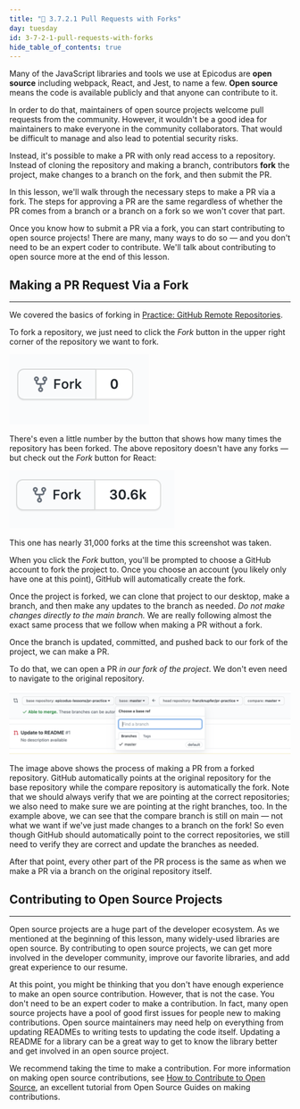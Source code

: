 ```yaml
---
title: "📓 3.7.2.1 Pull Requests with Forks"
day: tuesday
id: 3-7-2-1-pull-requests-with-forks
hide_table_of_contents: true
---
```


Many of the JavaScript libraries and tools we use at Epicodus are **open source** including webpack, React, and Jest, to name a few. **Open source** means the code is available publicly and that anyone can contribute to it.

In order to do that, maintainers of open source projects welcome pull requests from the community. However, it wouldn't be a good idea for maintainers to make everyone in the community collaborators. That would be difficult to manage and also lead to potential security risks.

Instead, it's possible to make a PR with only read access to a repository. Instead of cloning the repository and making a branch, contributors **fork** the project, make changes to a branch on the fork, and then submit the PR.

In this lesson, we'll walk through the necessary steps to make a PR via a fork. The steps for approving a PR are the same regardless of whether the PR comes from a branch or a branch on a fork so we won't cover that part.

Once you know how to submit a PR via a fork, you can start contributing to open source projects! There are many, many ways to do so — and you don't need to be an expert coder to contribute. We'll talk about contributing to open source more at the end of this lesson.

## Making a PR Request Via a Fork
---

We covered the basics of forking in [Practice: GitHub Remote Repositories](/introduction-to-programming/git-html-and-css/1-1-1-3-practice-github-remote-repositories). 

To fork a repository, we just need to click the _Fork_ button in the upper right corner of the repository we want to fork.

![This is the fork button.](/images/Intermediate+JavaScript/making-pr-requests/fork-button.png)

There's even a little number by the button that shows how many times the repository has been forked. The above repository doesn't have any forks — but check out the _Fork_ button for React:

![The React fork button shows nearly 31K forks.](/images/Intermediate+JavaScript/making-pr-requests/react-fork-button.png)

This one has nearly 31,000 forks at the time this screenshot was taken.

When you click the _Fork_ button, you'll be prompted to choose a GitHub account to fork the project to. Once you choose an account (you likely only have one at this point), GitHub will automatically create the fork.

Once the project is forked, we can clone that project to our desktop, make a branch, and then make any updates to the branch as needed. _Do not make changes directly to the main branch._ We are really following almost the exact same process that we follow when making a PR without a fork.

Once the branch is updated, committed, and pushed back to our fork of the project, we can make a PR.

To do that, we can open a PR _in our fork of the project_. We don't even need to navigate to the original repository.

![Making a PR from the fork.](/images/Intermediate+JavaScript/making-pr-requests/make-pr-request-from-a-fork.png)

The image above shows the process of making a PR from a forked repository. GitHub automatically points at the original repository for the base repository while the compare repository is automatically the fork. Note that we should always verify that we are pointing at the correct repositories; we also need to make sure we are pointing at the right branches, too. In the example above, we can see that the compare branch is still on main — not what we want if we've just made changes to a branch on the fork! So even though GitHub should automatically point to the correct repositories, we still need to verify they are correct and update the branches as needed.

After that point, every other part of the PR process is the same as when we make a PR via a branch on the original repository itself.

## Contributing to Open Source Projects
---

Open source projects are a huge part of the developer ecosystem. As we mentioned at the beginning of this lesson, many widely-used libraries are open source. By contributing to open source projects, we can get more involved in the developer community, improve our favorite libraries, and add great experience to our resume.

At this point, you might be thinking that you don't have enough experience to make an open source contribution. However, that is not the case. You don't need to be an expert coder to make a contribution. In fact, many open source projects have a pool of good first issues for people new to making contributions. Open source maintainers may need help on everything from updating READMEs to writing tests to updating the code itself. Updating a README for a library can be a great way to get to know the library better and get involved in an open source project.

We recommend taking the time to make a contribution. For more information on making open source contributions, see [How to Contribute to Open Source](http://opensource.guide/how-to-contribute/), an excellent tutorial from Open Source Guides on making contributions.

